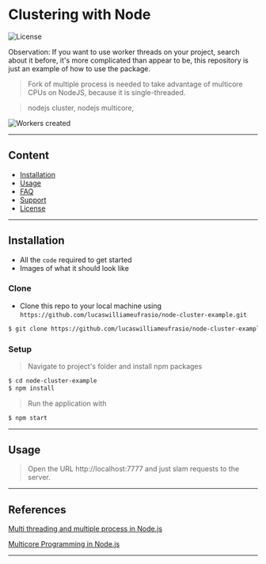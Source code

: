 # Clustering with Node

![License](http://img.shields.io/:license-mit-blue.svg?style=flat-square)

Observation: If you want to use worker threads on your project, search about it before, it's more complicated than appear to be, this repository is just an example of how to use the package.

> Fork of multiple process is needed to take advantage of multicore CPUs on NodeJS, because it is single-threaded.

> nodejs cluster, nodejs multicore,



![Workers created](https://user-images.githubusercontent.com/34021576/106593296-68242680-652f-11eb-90bd-db7e5427d413.png)

---

## Content


- [Installation](#installation)
- [Usage](#usage)
- [FAQ](#faq)
- [Support](#support)
- [License](#license)


---

## Installation

- All the `code` required to get started
- Images of what it should look like

### Clone

- Clone this repo to your local machine using `https://github.com/lucaswilliameufrasio/node-cluster-example.git`

```bash
$ git clone https://github.com/lucaswilliameufrasio/node-cluster-example.git
```

### Setup

> Navigate to project's folder and install npm packages

```bash
$ cd node-cluster-example
$ npm install
```

> Run the application with

```bash
$ npm start
```
---

## Usage
> Open the URL http://localhost:7777 and just slam requests to the server.

---

## References

[Multi threading and multiple process in Node.js](https://itnext.io/multi-threading-and-multi-process-in-node-js-ffa5bb5cde98)

[Multicore Programming in Node.js](https://dzone.com/articles/multicore-programming-in-nodejs)

---
